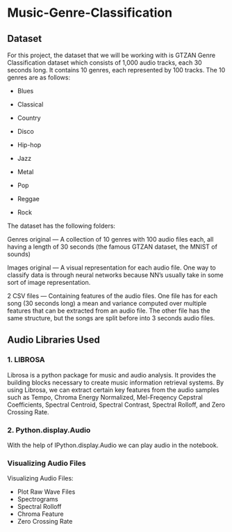 # Music-Genre-Classification

## Dataset
For this project, the dataset that we will be working with is GTZAN Genre Classification dataset which consists of 1,000 audio tracks, each 30 seconds long. It contains 10 genres, each represented by 100 tracks.
The 10 genres are as follows:

* Blues

* Classical

* Country

* Disco

* Hip-hop

* Jazz

* Metal

* Pop

* Reggae

* Rock

The dataset has the following folders:

Genres original — A collection of 10 genres with 100 audio files each, all having a length of 30 seconds (the famous GTZAN dataset, the MNIST of sounds)

Images original — A visual representation for each audio file. One way to classify data is through neural networks because NN’s usually take in some sort of image representation.

2 CSV files — Containing features of the audio files. One file has for each song (30 seconds long) a mean and variance computed over multiple features that can be extracted from an audio file. The other file has the same structure, but the songs are split before into 3 seconds audio files.

## Audio Libraries Used

### 1. LIBROSA
Librosa is a python package for music and audio analysis. It provides the building blocks necessary to create music information retrieval systems. By using Librosa, we can extract certain key features from the audio samples such as Tempo, Chroma Energy Normalized, Mel-Freqency Cepstral Coefficients, Spectral Centroid, Spectral Contrast, Spectral Rolloff, and Zero Crossing Rate.

### 2. Python.display.Audio 
With the help of IPython.display.Audio we can play audio in the notebook.

### Visualizing Audio Files
Visualizing Audio Files: 
* Plot Raw Wave Files
* Spectrograms
* Spectral Rolloff
* Chroma Feature
* Zero Crossing Rate
